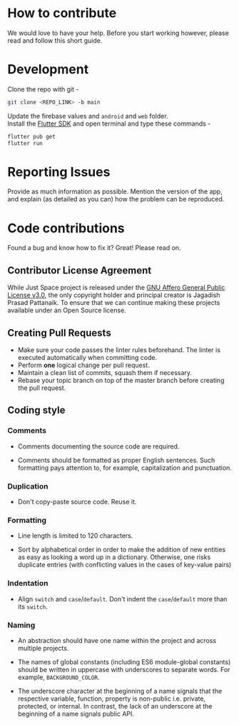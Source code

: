 # How to contribute
We would love to have your help. Before you start working however, please read
and follow this short guide.

# Development
Clone the repo with git -
```bash
git clone <REPO_LINK> -b main
```
Update the firebase values and `android` and `web` folder.<br>
Install the [Flutter SDK](https://flutter.dev/) and open terminal and type these commands -
```bash
flutter pub get
flutter run
```

# Reporting Issues
Provide as much information as possible. Mention the version of the app, and explain (as detailed as you can) how the 
problem can be reproduced.

# Code contributions
Found a bug and know how to fix it? Great! Please read on.

## Contributor License Agreement
While Just Space project is released under the
[GNU Affero General Public License v3.0](https://github.com/jagadish-pattanaik/just-meet-public/blob/main/LICENSE.md), the only copyright
holder and principal creator is Jagadish Prasad Pattanaik. To
ensure that we can continue making these projects available under an Open Source license.

## Creating Pull Requests
- Make sure your code passes the linter rules beforehand. The linter is executed
  automatically when committing code.
- Perform **one** logical change per pull request.
- Maintain a clean list of commits, squash them if necessary.
- Rebase your topic branch on top of the master branch before creating the pull
 request.

## Coding style

### Comments

* Comments documenting the source code are required.

* Comments should be formatted as proper English sentences. Such formatting pays
  attention to, for example, capitalization and punctuation.

### Duplication

* Don't copy-paste source code. Reuse it.

### Formatting

* Line length is limited to 120 characters.

* Sort by alphabetical order in order to make the addition of new entities as
  easy as looking a word up in a dictionary. Otherwise, one risks duplicate
  entries (with conflicting values in the cases of key-value pairs)

### Indentation

* Align `switch` and `case`/`default`. Don't indent the `case`/`default` more
  than its `switch`.

### Naming

* An abstraction should have one name within the project and across multiple
  projects.

* The names of global constants (including ES6 module-global constants) should
  be written in uppercase with underscores to separate words. For example,
  `BACKGROUND_COLOR`.

* The underscore character at the beginning of a name signals that the
  respective variable, function, property is non-public i.e. private, protected,
  or internal. In contrast, the lack of an underscore at the beginning of a name
  signals public API.
